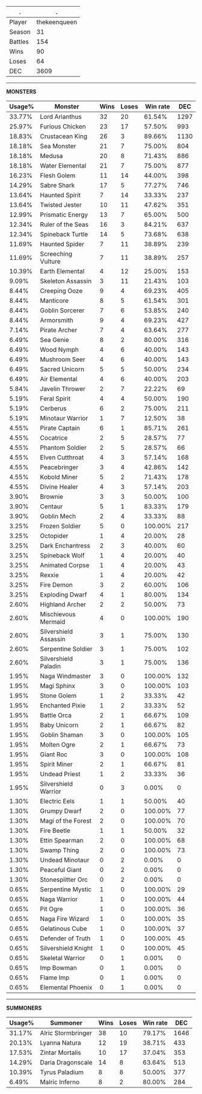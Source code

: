 .|.
|-|-
Player|thekeenqueen
Season|31
Battles|154
Wins|90
Loses|64
DEC|3609

---
**MONSTERS**

Usage%|Monster|Wins|Loses|Win rate|DEC|
-|-|-|-|-|-|
33.77%|Lord Arianthus|32|20|61.54%|1297|
25.97%|Furious Chicken|23|17|57.50%|993|
18.83%|Crustacean King|26|3|89.66%|1130|
18.18%|Sea Monster|21|7|75.00%|804|
18.18%|Medusa|20|8|71.43%|886|
18.18%|Water Elemental|21|7|75.00%|877|
16.23%|Flesh Golem|11|14|44.00%|398|
14.29%|Sabre Shark|17|5|77.27%|746|
13.64%|Haunted Spirit|7|14|33.33%|237|
13.64%|Twisted Jester|10|11|47.62%|351|
12.99%|Prismatic Energy|13|7|65.00%|500|
12.34%|Ruler of the Seas|16|3|84.21%|637|
12.34%|Spineback Turtle|14|5|73.68%|638|
11.69%|Haunted Spider|7|11|38.89%|239|
11.69%|Screeching Vulture|7|11|38.89%|257|
10.39%|Earth Elemental|4|12|25.00%|153|
9.09%|Skeleton Assassin|3|11|21.43%|103|
8.44%|Creeping Ooze|9|4|69.23%|405|
8.44%|Manticore|8|5|61.54%|301|
8.44%|Goblin Sorcerer|7|6|53.85%|240|
8.44%|Armorsmith|9|4|69.23%|427|
7.14%|Pirate Archer|7|4|63.64%|277|
6.49%|Sea Genie|8|2|80.00%|316|
6.49%|Wood Nymph|4|6|40.00%|143|
6.49%|Mushroom Seer|4|6|40.00%|143|
6.49%|Sacred Unicorn|5|5|50.00%|234|
6.49%|Air Elemental|4|6|40.00%|203|
5.84%|Javelin Thrower|2|7|22.22%|69|
5.19%|Feral Spirit|4|4|50.00%|190|
5.19%|Cerberus|6|2|75.00%|211|
5.19%|Minotaur Warrior|1|7|12.50%|38|
4.55%|Pirate Captain|6|1|85.71%|261|
4.55%|Cocatrice|2|5|28.57%|77|
4.55%|Phantom Soldier|2|5|28.57%|66|
4.55%|Elven Cutthroat|4|3|57.14%|168|
4.55%|Peacebringer|3|4|42.86%|142|
4.55%|Kobold Miner|5|2|71.43%|178|
4.55%|Divine Healer|4|3|57.14%|203|
3.90%|Brownie|3|3|50.00%|100|
3.90%|Centaur|5|1|83.33%|179|
3.90%|Goblin Mech|2|4|33.33%|88|
3.25%|Frozen Soldier|5|0|100.00%|217|
3.25%|Octopider|1|4|20.00%|28|
3.25%|Dark Enchantress|2|3|40.00%|60|
3.25%|Spineback Wolf|1|4|20.00%|40|
3.25%|Animated Corpse|1|4|20.00%|43|
3.25%|Rexxie|1|4|20.00%|42|
3.25%|Fire Demon|3|2|60.00%|106|
3.25%|Exploding Dwarf|4|1|80.00%|134|
2.60%|Highland Archer|2|2|50.00%|73|
2.60%|Mischievous Mermaid|4|0|100.00%|190|
2.60%|Silvershield Assassin|3|1|75.00%|130|
2.60%|Serpentine Soldier|3|1|75.00%|102|
2.60%|Silvershield Paladin|3|1|75.00%|136|
1.95%|Naga Windmaster|3|0|100.00%|132|
1.95%|Magi Sphinx|3|0|100.00%|103|
1.95%|Stone Golem|1|2|33.33%|42|
1.95%|Enchanted Pixie|1|2|33.33%|52|
1.95%|Battle Orca|2|1|66.67%|109|
1.95%|Baby Unicorn|2|1|66.67%|82|
1.95%|Goblin Shaman|3|0|100.00%|105|
1.95%|Molten Ogre|2|1|66.67%|73|
1.95%|Giant Roc|3|0|100.00%|108|
1.95%|Spirit Miner|2|1|66.67%|81|
1.95%|Undead Priest|1|2|33.33%|36|
1.95%|Silvershield Warrior|0|3|0.00%|0|
1.30%|Electric Eels|1|1|50.00%|40|
1.30%|Grumpy Dwarf|2|0|100.00%|77|
1.30%|Magi of the Forest|2|0|100.00%|70|
1.30%|Fire Beetle|1|1|50.00%|32|
1.30%|Ettin Spearman|2|0|100.00%|68|
1.30%|Swamp Thing|2|0|100.00%|73|
1.30%|Undead Minotaur|0|2|0.00%|0|
1.30%|Peaceful Giant|0|2|0.00%|0|
1.30%|Stonesplitter Orc|0|2|0.00%|0|
0.65%|Serpentine Mystic|1|0|100.00%|29|
0.65%|Naga Warrior|1|0|100.00%|44|
0.65%|Pit Ogre|1|0|100.00%|36|
0.65%|Naga Fire Wizard|1|0|100.00%|35|
0.65%|Gelatinous Cube|1|0|100.00%|37|
0.65%|Defender of Truth|1|0|100.00%|45|
0.65%|Silvershield Knight|1|0|100.00%|45|
0.65%|Skeletal Warrior|0|1|0.00%|0|
0.65%|Imp Bowman|0|1|0.00%|0|
0.65%|Flame Imp|0|1|0.00%|0|
0.65%|Elemental Phoenix|0|1|0.00%|0|

---
**SUMMONERS**

Usage%|Summoner|Wins|Loses|Win rate|DEC|
-|-|-|-|-|-|
31.17%|Alric Stormbringer|38|10|79.17%|1646|
20.13%|Lyanna Natura|12|19|38.71%|433|
17.53%|Zintar Mortalis|10|17|37.04%|353|
14.29%|Daria Dragonscale|14|8|63.64%|513|
10.39%|Tyrus Paladium|8|8|50.00%|377|
6.49%|Malric Inferno|8|2|80.00%|284|
